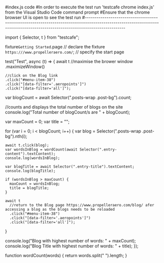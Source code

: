 
#index.js code
#In order to execute the test run 'testcafe chrome index.js' from the Visual Studio Code command prompt
#Ensure that the chrome browser UI is open to see the test run
#--------------------------------------------------------------------------------------------------------------------------------------------------------------------------------

import { Selector, t } from "testcafe";

fixture`Getting Started`.page // declare the fixture
`https:///www.propelleraero.com/`; // specify the start page

test("Test", async (t) => {
  await t
    //maximise the brower window
    .maximizeWindow()

    //click on the Blog link
    .click("#menu-item-38")
    .click("[data-filter='.aeropoints']")
    .click("[data-filter='all']");

  var blogCount = await Selector(".posts-wrap .post-bg").count;

  //counts and displays the total number of blogs on the site
  console.log("Total number of blogCount/s are " + blogCount);

  var maxCount = 0;
  var title = "";

  for (var i = 0; i < blogCount; i++) {
    var blog = Selector(".posts-wrap .post-bg").nth(i);

    await t.click(blog);
    var wordsInBlog = wordCount(await Selector(".entry-content").textContent);
    console.log(wordsInBlog);

    var blogTitle = await Selector(".entry-title").textContent;
    console.log(blogTitle);

    if (wordsInBlog > maxCount) {
      maxCount = wordsInBlog;
      title = blogTitle;
    }

    await t
      //return to the Blog page https://www.propelleraero.com/blog/ afer accessing a blog as the blogs needs to be reloaded
      .click("#menu-item-38")
      .click("[data-filter='.aeropoints']")
      .click("[data-filter='all']");
  }

  console.log("Blog with highest number of words: " + maxCount);
  console.log("Blog Title with highest number of words: " + title);
});

function wordCount(words) {
  return words.split(" ").length;
}

